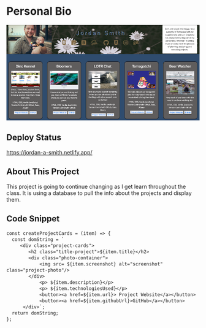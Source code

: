 # Personal Bio
![bio-pic](./images/personal-bio.png)


## Deploy Status
https://jordan-a-smith.netlify.app/


## About This Project
This project is going to continue changing as I get learn throughout the class. It is using a database to pull the info about the projects and display them.



## Code Snippet
```
const createProjectCards = (item) => {
  const domString = `
     <div class="project-cards">
        <h2 class="title-project">${item.title}</h2>
        <div class="photo-container">
            <img src= ${item.screenshot} alt="screenshot" class="project-photo"/>
        </div>    
            <p> ${item.description}</p>
            <p> ${item.technologiesUsed}</p>
            <button><a href=${item.url}> Project Website</a></button>
            <button><a href=${item.githubUrl}>GitHub</a></button>
      </div>`;
  return domString;
};
```
